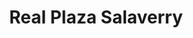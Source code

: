 ---
title: "Real Plaza Salaverry"
url: /jesus-maria/real-plaza-salaverry-avenida-felipe-salaverry/
shop: centro comercial
---